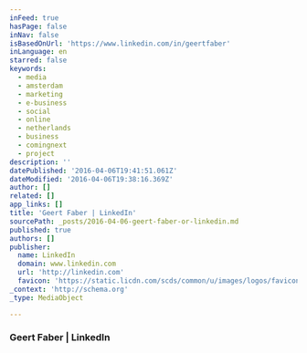 ```yaml
---
inFeed: true
hasPage: false
inNav: false
isBasedOnUrl: 'https://www.linkedin.com/in/geertfaber'
inLanguage: en
starred: false
keywords:
  - media
  - amsterdam
  - marketing
  - e-business
  - social
  - online
  - netherlands
  - business
  - comingnext
  - project
description: ''
datePublished: '2016-04-06T19:41:51.061Z'
dateModified: '2016-04-06T19:38:16.369Z'
author: []
related: []
app_links: []
title: 'Geert Faber | LinkedIn'
sourcePath: _posts/2016-04-06-geert-faber-or-linkedin.md
published: true
authors: []
publisher:
  name: LinkedIn
  domain: www.linkedin.com
  url: 'http://linkedin.com'
  favicon: 'https://static.licdn.com/scds/common/u/images/logos/favicons/v1/favicon.ico'
_context: 'http://schema.org'
_type: MediaObject

---
```

### Geert Faber | LinkedIn